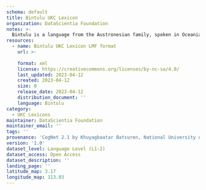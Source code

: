 ```yaml
---
schema: default
title: Bintulu UKC Lexicon
organization: DataScientia Foundation
notes: >-
  Bintulu is a language from the Austronesian family, spoken in Oceania. The UKC Lexicon of Bintulu is represented as a lexico-semantic network. It consists of words, word senses, synsets, as well as sense-level and synset-level relationships.
resources:
  - name: Bintulu UKC Lexicon LMF format
    url: >-
      
    format: xml
    license: https://creativecommons.org/licenses/by-nc-sa/4.0/
    last_updated: 2023-04-12
    created: 2023-04-12
    size: 0
    release_date: 2023-04-12
    distribution_document: ''
    language: Bintulu
category:
  - UKC Lexicons
maintainer: DataScientia Foundation
maintainer_email: ''
tags: ''
provenance: 'CogNet 2.1 by Khuyagbaatar Batsuren, National University of Mongolia (http://cognet.ukc.disi.unitn.it); Princeton WordNet 2.1 by Princeton University (https://wordnet.princeton.edu)'
version: '1.0'
dataset_level: Language Level (L1-2)
dataset_access: Open Access
dataset_description: ''
landing_page: ''
latitude_map: 3.17
longitude_map: 113.03
---
```

